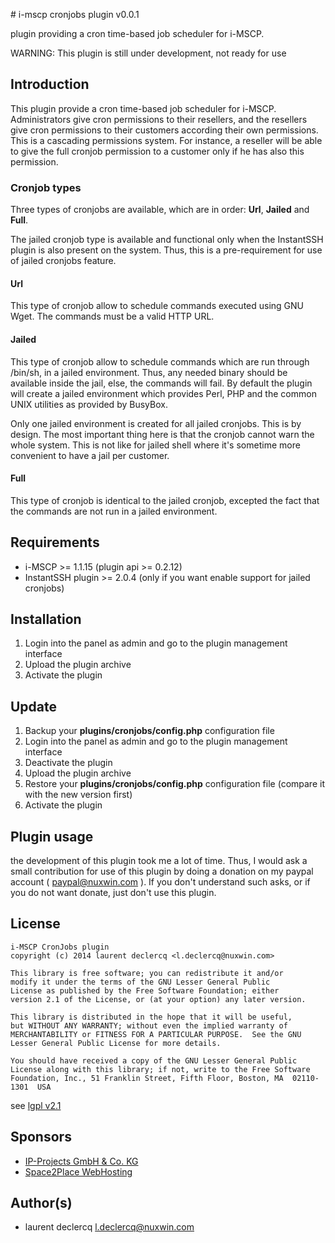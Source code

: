 # i-mscp cronjobs plugin v0.0.1

plugin providing a cron time-based job scheduler for i-MSCP.

WARNING: This plugin is still under development, not ready for use

## Introduction

This plugin provide a cron time-based job scheduler for i-MSCP. Administrators give cron permissions to their resellers,
and the resellers give cron permissions to their customers according their own permissions. This is a cascading permissions
system. For instance, a reseller will be able to give the full cronjob permission to a customer only if he has also this
permission.

### Cronjob types

Three types of cronjobs are available, which are in order: **Url**, **Jailed** and **Full**.

The jailed cronjob type is available and functional only when the InstantSSH plugin is also present on the system. Thus,
this is a pre-requirement for use of jailed cronjobs feature.

#### Url

This type of cronjob allow to schedule commands executed using GNU Wget. The commands must be a valid HTTP URL.

#### Jailed

This type of  cronjob allow to schedule commands which are run through /bin/sh, in a jailed environment. Thus, any needed
binary should be available inside the jail, else, the commands will fail. By default the plugin will create a jailed
environment which provides Perl, PHP and the common UNIX utilities as provided by BusyBox.

Only one jailed environment is created for all jailed cronjobs. This is by design. The most important thing here is that
the cronjob cannot warn the whole system. This is not like for jailed shell where it's sometime more convenient to have
a jail per customer.

#### Full

This type of cronjob is identical to the jailed cronjob, excepted the fact that the commands are not run in a jailed
environment.

## Requirements

* i-MSCP >= 1.1.15 (plugin api >= 0.2.12)
* InstantSSH plugin >= 2.0.4 (only if you want enable support for jailed cronjobs)

## Installation

1. Login into the panel as admin and go to the plugin management interface
2. Upload the plugin archive
3. Activate the plugin

## Update

1. Backup your **plugins/cronjobs/config.php** configuration file
2. Login into the panel as admin and go to the plugin management interface
3. Deactivate the plugin
4. Upload the plugin archive
5. Restore your **plugins/cronjobs/config.php** configuration file (compare it with the new version first)
6. Activate the plugin

## Plugin usage

the development of this plugin took me a lot of time. Thus, I would ask a small contribution for use of this plugin by
doing a donation on my paypal account ( paypal@nuxwin.com ). If you don't understand such asks, or if you do not want
donate, just don't use this plugin.

## License

	i-MSCP CronJobs plugin
	copyright (c) 2014 laurent declercq <l.declercq@nuxwin.com>

	This library is free software; you can redistribute it and/or
 	modify it under the terms of the GNU Lesser General Public
	License as published by the Free Software Foundation; either
	version 2.1 of the License, or (at your option) any later version.

	This library is distributed in the hope that it will be useful,
	but WITHOUT ANY WARRANTY; without even the implied warranty of
	MERCHANTABILITY or FITNESS FOR A PARTICULAR PURPOSE.  See the GNU
	Lesser General Public License for more details.

	You should have received a copy of the GNU Lesser General Public
	License along with this library; if not, write to the Free Software
	Foundation, Inc., 51 Franklin Street, Fifth Floor, Boston, MA  02110-1301  USA

 see [lgpl v2.1](http://www.gnu.org/licenses/lgpl-2.1.txt "lgpl v2.1")

## Sponsors

 - [IP-Projects GmbH & Co. KG](https://www.ip-projects.de/ "IP-Projects GmbH & Co. KG")
 - [Space2Place WebHosting](http://space2place.de "Space2Place WebHosting")

## Author(s)

 * laurent declercq <l.declercq@nuxwin.com>
